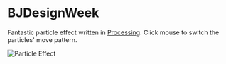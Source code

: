 # BJDesignWeek

Fantastic particle effect written in [Processing](https://processing.org). Click mouse to switch the particles' move pattern.

![Particle Effect](./example.gif)
